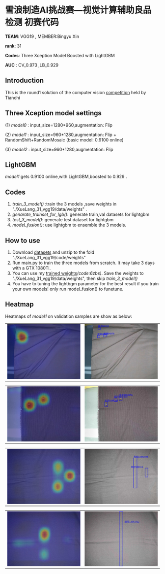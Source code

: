 # 雪浪制造AI挑战赛—视觉计算辅助良品检测 初赛代码
 **TEAM**:  VGG19 , MEMBER:Bingyu Xin

 **rank**:  31

 **Codes**: Three Xception Model Boosted with LightGBM

 **AUC** :  CV_0.973 ,LB_0.929
## Introduction
   This is the round1 solution of the computer vision [competition](https://tianchi.aliyun.com/competition/information.htm?spm=5176.100067.5678.2.5fb01756bz1p4n&raceId=231666) held by Tianchi
## Three Xception model settings
(1) *model0* : input_size=1280*960,augmentation: Flip

(2) *model1* : input_size=960*1280,augmentation: Flip + RandomShift+RandomMosaic (basic model: 0.9100 online)

(3) *model2* : input_size=960*1280,augmentation: Flip

## LightGBM
   *model1* gets 0.9100 online,with LightGBM,boosted to 0.929 .

## Codes
   1. *train_3_model()* :train the 3 models ,save weights in "./XueLang_31_vgg19/data/weights" .
   2. *genarate_trainset_for_lgb()*: generate train,val datasets for lightgbm
   3. *test_3_model()*: generate test dataset for lightgbm
   4. *model_fusion()*: use lightgbm to ensemble the 3 models.

## How to use
  1. Download [datasets](https://tianchi.aliyun.com/competition/information.htm?spm=5176.100067.5678.2.5fb01756bz1p4n&raceId=231666) and unzip to the fold "./XueLang_31_vgg19/code/weights"
  2. Run main.py to train the three models from scratch. It may take 3 days with a GTX 1080Ti.
  3. You can use my [trained weights](https://pan.baidu.com/s/1oXgXuNvEk2hP393SaKofFQ)*(code:6zbs)*. Save the weights to "./XueLang_31_vgg19/data/weights",
  then skip *train_3_model()*
  4. You have to tuning the lightbgm parameter for the best result if you train your own models! only run model_fusion() to funetune.
  
## Heatmap
Heatmaps of *model1* on validation samples are show as below:
<table>
  <tr>
    <td><img src="/chusai/img/CAM0.jpg?raw=true" width="400"></td>
    <td><img src="/chusai/img/annotate0.jpg?raw=true" width="400"></td>
  </tr>
</table>
<table>
  <tr>
    <td><img src="/chusai/img/CAM1.jpg?raw=true" width="400"></td>
    <td><img src="/chusai/img/annotate1.jpg?raw=true" width="400"></td>
  </tr>
</table>
<table>
  <tr>
    <td><img src="/chusai/img/CAM2.jpg?raw=true" width="400"></td>
    <td><img src="/chusai/img/annotate2.jpg?raw=true" width="400"></td>
  </tr>
</table>
<table>
  <tr>
    <td><img src="/chusai/img/CAM3.jpg?raw=true" width="400"></td>
    <td><img src="/chusai/img/annotate3.jpg?raw=true" width="400"></td>
  </tr>
</table>





